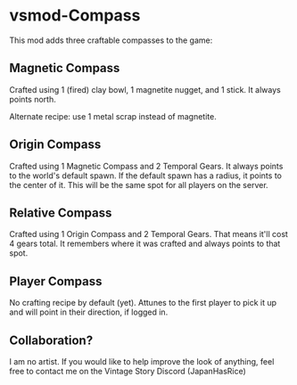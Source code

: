# vsmod-Compass

This mod adds three craftable compasses to the game:

## Magnetic Compass

Crafted using 1 (fired) clay bowl, 1 magnetite nugget, and 1 stick. It always points north.

Alternate recipe: use 1 metal scrap instead of magnetite.

## Origin Compass

Crafted using 1 Magnetic Compass and 2 Temporal Gears. It always points to the world's default spawn. If the default spawn has a radius, it points to the center of it. This will be the same spot for all players on the server.

## Relative Compass

Crafted using 1 Origin Compass and 2 Temporal Gears. That means it'll cost 4 gears total. It remembers where it was crafted and always points to that spot.

## Player Compass

No crafting recipe by default (yet). Attunes to the first player to pick it up and will point in their direction, if logged in.

## Collaboration?

I am no artist. If you would like to help improve the look of anything, feel free to contact me on the Vintage Story Discord (JapanHasRice)
